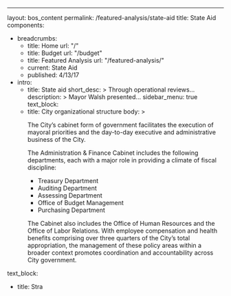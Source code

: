 ---
layout: bos_content
permalink: /featured-analysis/state-aid
title: State Aid
components:
- breadcrumbs:
  - title: Home
    url: "/"
  - title: Budget
    url: "/budget"
  - title: Featured Analysis
    url: "/featured-analysis/"
  - current: State Aid
  - published: 4/13/17
- intro:
  - title: State aid
    short_desc: >
      Through operational reviews...
    description: >
      Mayor Walsh presented...
    sidebar_menu: true    
text_block:
  - title: City organizational structure
    body: >
      <p>The City’s cabinet form of government facilitates the execution of mayoral priorities and the day-to-day executive and administrative business of the City.</p>
      <p>The Administration &amp; Finance Cabinet includes the following departments, each with a major role in providing a climate of fiscal discipline:</p>
      <ul>
      <li>Treasury Department</li>
      <li>Auditing Department</li>
      <li>Assessing Department</li>
      <li>Office of Budget Management</li>
      <li>Purchasing Department</li>
      </ul>
      <p>The Cabinet also includes the Office of Human Resources and the Office of Labor Relations. With employee compensation and health benefits comprising over three quarters of the City’s total appropriation, the management of these policy areas within a broader context promotes coordination and accountability across City government.</p>
text_block:
  - title: Stra
